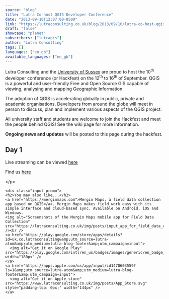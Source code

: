 ```yaml
---
source: "blog"
title: "Lutra Co-host QGIS Developer Conference"
date: "2013-09-10T12:07:00-0500"
link: "https://lutraconsulting.co.uk/blog/2013/09/10/lutra-co-host-qgis-developer-conference/"
draft: "false"
showcase: "planet"
subscribers: ["lutragis"]
author: "Lutra Consulting"
tags: []
languages: ["en_gb"]
available_languages: ["en_gb"]
---
```


<p>Lutra Consulting and the <a href="http://www.sussex.ac.uk" rel="nofollow" target="_blank">University of Sussex</a> are proud to host the 10<sup>th</sup> developer conference (or Hackfest) on the 12<sup>th</sup> to 16<sup>th</sup> of September. QGIS is a powerful and user-friendly Free and Open Source GIS capable of viewing, analysing and mapping Geographic Information.</p>

<!-- more -->

<p>The adoption of QGIS is accelerating globally in public, private and academic organisations. Developers from around the globe will meet in person to discuss, plan and implement various aspects of the QGIS project.</p>

<p>All university staff and students are welcome to join the Hackfest and meet the people behind QGIS! See the wiki page for more information.</p>

<p><strong>Ongoing news and updates</strong> will be posted to this page during the hackfest.</p>

<h2>Day 1 </h2>
<p>Live streaming can be viewed <a href="http://www.ustream.tv/channel/qgis-hackfest" rel="nofollow" target="_blank">here</a></p>
<p>Find us <a href="http://goo.gl/McTXPg" rel="nofollow" target="_blank">here</a></p>
<p>&lt;/p&gt;</p>

    <div class="input-promo">
    <h2>You may also like...</h2>
    <a href="https://merginmaps.com">Mergin Maps, a field data collection app based on QGIS</a>. Mergin Maps makes field work easy with its simple interface and cloud-based sync. Available on Android, iOS and Windows.
    <img alt="Screenshots of the Mergin Maps mobile app for Field Data Collection" src="https://lutraconsulting.co.uk/img/posts/input_app_for_field_data_collection.jpg" /><br />
    <a href="https://play.google.com/store/apps/details?id=uk.co.lutraconsulting&amp;utm_source=lutra-atom&amp;utm_medium=lutra-blog-footer&amp;utm_campaign=input">
      <img alt="Get it on Google Play" src="https://play.google.com/intl/en_us/badges/images/generic/en_badge_web_generic.png" width="180px" />
    </a>
    <a href="https://apps.apple.com/us/app/input/id1478603559?ls=1&amp;utm_source=lutra-atom&amp;utm_medium=lutra-blog-footer&amp;utm_campaign=input">
      <img alt="Get it on Apple store" src="https://www.lutraconsulting.co.uk/img/posts/App_Store.svg" style="padding-top: 0px;" width="144px" />
    </a>
  </div>
